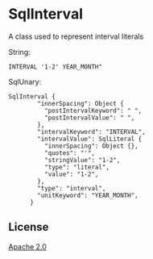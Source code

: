 # SqlInterval

A class used to represent interval literals

String: 

```
INTERVAL '1-2' YEAR_MONTH"
```

SqlUnary:
```
SqlInterval {
        "innerSpacing": Object {
          "postIntervalKeyword": " ",
          "postIntervalValue": " ",
        },
        "intervalKeyword": "INTERVAL",
        "intervalValue": SqlLiteral {
          "innerSpacing": Object {},
          "quotes": "'",
          "stringValue": "1-2",
          "type": "literal",
          "value": "1-2",
        },
        "type": "interval",
        "unitKeyword": "YEAR_MONTH",
      }
```

## License 
[Apache 2.0](LICENSE)
